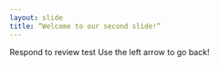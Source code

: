 ```yaml
---
layout: slide
title: “Welcome to our second slide!”
---
```

Respond to review test
Use the left arrow to go back!
